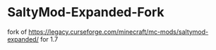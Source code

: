 # SaltyMod-Expanded-Fork
fork of https://legacy.curseforge.com/minecraft/mc-mods/saltymod-expanded/ for 1.7
